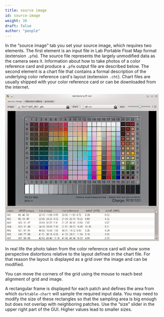 ```yaml
---
title: source image
id: source-image
weight: 30
draft: false
author: "people"
---
```


In the “source image” tab you set your source image, which requires two elements. The first element is an input file in Lab Portable Float Map format (extension `.pfm`). The source file represents the largely unmodified data as the camera sees it. Information about how to take photos of a color reference card and produce a `.pfm` output file are described below. The second element is a chart file that contains a formal description of the underlying color reference card's layout (extension `.cht`). Chart files are usually shipped with your color reference card or can be downloaded from the internet.

![source](./source-image/darktable-chart-source.png#w75)

In real life the photo taken from the color reference card will show some perspective distortions relative to the layout defined in the chart file. For that reason the layout is displayed as a grid over the image and can be modified.

You can move the corners of the grid using the mouse to reach best alignment of grid and image.

A rectangular frame is displayed for each patch and defines the area from which `darktable-chart` will sample the required input data. You may need to modify the size of these rectangles so that the sampling area is big enough but does not overlap with neighboring patches. Use the “size” slider in the upper right part of the GUI. Higher values lead to smaller sizes.
